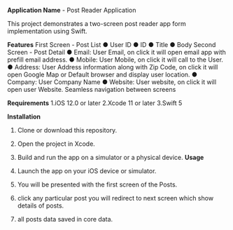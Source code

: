 **Application Name** - Post Reader Application

This project demonstrates a two-screen post reader app form implementation using Swift.

**Features**
First Screen - Post List
● User ID ● ID ● Title ● Body
Second Screen - Post Detail
● Email: User Email, on click it will open email app with prefill email address. ● Mobile: User Mobile, on click it will call to the User. ● Address: User Address information along with Zip Code, on click it will open Google Map or Default browser and display user location. ● Company: User Company Name ● Website: User website, on click it will open user Website.
Seamless navigation between screens

**Requirements**
1.iOS 12.0 or later
2.Xcode 11 or later
3.Swift 5

**Installation**

1. Clone or download this repository.
2. Open the project in Xcode.
3. Build and run the app on a simulator or a physical device.
**Usage**

1. Launch the app on your iOS device or simulator.
2. You will be presented with the first screen of the Posts.
3. click any particular post you will redirect to next screen which show details of posts.
4. all posts data saved in core data.
